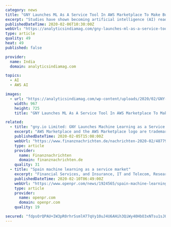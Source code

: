 ```yaml
---
category: news
title: "GNY Launches ML As A Service Tool In AWS Marketplace To Make Businesses AI-Ready"
excerpt: "Studies have shown becoming artificial intelligence (AI) ready by 2022 is a major priority for the US companies ... The data exploration service is offered as a flat fee service in the AWS Marketplace, and a free consultation will allow the clients to explore the service with no obligation. AWS Marketplace is a digital catalogue with thousands ..."
publishedDateTime: 2020-02-06T10:30:00Z
webUrl: "https://analyticsindiamag.com/gny-launches-ml-as-a-service-tool-in-aws-marketplace-to-make-businesses-ai-ready/"
type: article
quality: 49
heat: 49
published: false

provider:
  name: India
  domain: analyticsindiamag.com

topics:
  - AI
  - AWS AI

images:
  - url: "https://analyticsindiamag.com/wp-content/uploads/2020/02/GNY-ML-as-a-Service.jpeg"
    width: 967
    height: 725
    title: "GNY Launches ML As A Service Tool In AWS Marketplace To Make Businesses AI-Ready"

related:
  - title: "gny.io Limited: GNY Launches Machine Learning as a Service tool in AWS Marketplace to make Businesses AI-ready"
    excerpt: "AWS Marketplace and the AWS Marketplace logo are trademarks of Amazon.com, Inc. or its affiliates. Today, GNY, a decentralized machine learning (ML) platform, announced the launch of a new Software-as-a-Service (SaaS) tool designed to allow businesses to check the AI-readiness of their data. The GNY Data Diagnostic analyzes a company's datasets ..."
    publishedDateTime: 2020-02-05T15:08:00Z
    webUrl: "https://www.finanznachrichten.de/nachrichten-2020-02/48779319-gny-io-limited-gny-launches-machine-learning-as-a-service-tool-in-aws-marketplace-to-make-businesses-ai-ready-200.htm"
    type: article
    provider:
      name: Finanznachrichten
      domain: finanznachrichten.de
    quality: 31
  - title: "Spain machine learning as a service market"
    excerpt: "Financial Services, and Insurance, IT and Telecom, Research and Academic, Government and Public Sector, Retail & Ecommerce, Manufacturing, Healthcare and Pharmaceuticals, Travel & Logistics, Energy and Utility, Media and Entertainment), Country (Spain) Competitive Landscape and Spain Machine Learning as a Service Market Share Analysis Spain ..."
    publishedDateTime: 2020-02-10T06:49:00Z
    webUrl: "https://www.openpr.com/news/1924565/spain-machine-learning-as-a-service-market-outlook-2020-on-a-verge"
    type: article
    provider:
      name: openpr.com
      domain: openpr.com
    quality: 19

secured: "fdpsOrQPAU+IW3pR0rhrSsmlH77qVy10uJ4U6AHih3QiWy40HbO3xNTsu1sJOXEQr8dxP/wS8tzkfK0cYTTTJYOneZ/T4OfqNAipyAr/lk+YLM9BsRNBXdegHTGeQ+vnVjkIu/aACp5W9kKKO9iziC5B2gKCA5ffOyR7YiEVq1Bfw0miLip3jSGRGvIl3nDC/4fEqs8A2EJ23+oC2EvdPOidcnm2X76wnqaFlEtADXyy6Gz5+hrGKk25J+CCL1478k/fQ5l3jIFv6K1pqe1HLutdVAoO8WP9nJTQbEEGI0o6mY2D4elKfjp+5b7effyxo6aaaRlH7GmgeHxdeYuYLlr20+nkAR/XRB6mcyUmZD4Au7SoFzPUs87If/UFlCv/sO2t21zQKvg1LIcnrfztn/b1i9iDAkOvztvdEBEK3Abfq6YJ30tjz5j53YBKPD84iPLa14Q2euU8Otz/3NJuf5MR1gYaAqHyKczVXr283Zg=;Tgix3NKKoQNAwRXDSb6ogA=="
---
```


